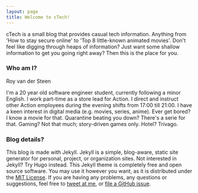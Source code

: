 ```yaml
---
layout: page
title: Welcome to cTech!
---
```


cTech is a small blog that provides casual tech information. Anything from 'How to stay secure online' to 'Top 8 little-known animated movies'. Don't feel like digging through heaps of information? Just want some shallow information to get you going right away? Then this is the place for you. 

### Who am I?
Roy van der Steen

I'm a 20 year old software engineer student, currently following a minor English. I work part-time as a store lead for Action. I direct and instruct other Action employees during the evening shifts from 17:00 till 21:00. I have a keen interest in digital media (e.g. movies, series, anime). Ever get bored? I know a movie for that. Quarantine beating you down? There's a serie for that. Gaming? Not that much; story-driven games only. Hotel? Trivago.


### Blog details?

This blog is made with Jekyll. Jekyll is a simple, blog-aware, static site generator for personal, project, or organization sites. Not interested in Jekyll? Try Hugo instead. This Jekyll theme is completely free and open source software. You may use it however you want, as it is distributed under the [MIT License](http://choosealicense.com/licenses/mit/). If you are having any problems, any questions or suggestions, feel free to [tweet at me](https://twitter.com/intent/tweet?text=My%question%about%Lagrange%is:%&amp;via=paululele), or [file a GitHub issue](https://github.com/lenpaul/lagrange/issues/new).
